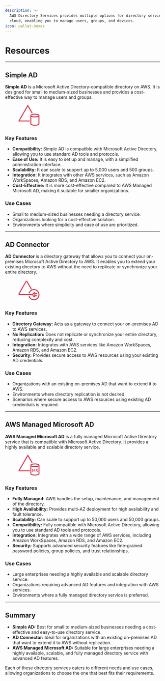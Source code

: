 ```yaml
---
description: >-
  AWS Directory Services provides multiple options for directory services in the
  cloud, enabling you to manage users, groups, and devices.
icon: pallet-boxes
---
```


# Resources

***

## Simple AD

**Simple AD** is a Microsoft Active Directory-compatible directory on AWS. It is designed for small to medium-sized businesses and provides a cost-effective way to manage users and groups.

<figure><img src="../../../../.gitbook/assets/image (1).png" alt=""><figcaption></figcaption></figure>

### **Key Features**

* **Compatibility:** Simple AD is compatible with Microsoft Active Directory, allowing you to use standard AD tools and protocols.
* **Ease of Use:** It is easy to set up and manage, with a simplified administration interface.
* **Scalability:** It can scale to support up to 5,000 users and 500 groups.
* **Integration:** It integrates with other AWS services, such as Amazon WorkSpaces, Amazon RDS, and Amazon EC2.
* **Cost-Effective:** It is more cost-effective compared to AWS Managed Microsoft AD, making it suitable for smaller organizations.

### **Use Cases**

* Small to medium-sized businesses needing a directory service.
* Organizations looking for a cost-effective solution.
* Environments where simplicity and ease of use are prioritized.

***

## AD Connector

**AD Connector** is a directory gateway that allows you to connect your on-premises Microsoft Active Directory to AWS. It enables you to extend your existing directory to AWS without the need to replicate or synchronize your entire directory.

<figure><img src="../../../../.gitbook/assets/image (2).png" alt=""><figcaption></figcaption></figure>

### **Key Features**

* **Directory Gateway:** Acts as a gateway to connect your on-premises AD to AWS services.
* **No Replication:** Does not replicate or synchronize your entire directory, reducing complexity and cost.
* **Integration:** Integrates with AWS services like Amazon WorkSpaces, Amazon RDS, and Amazon EC2.
* **Security:** Provides secure access to AWS resources using your existing AD credentials.

### **Use Cases**

* Organizations with an existing on-premises AD that want to extend it to AWS.
* Environments where directory replication is not desired.
* Scenarios where secure access to AWS resources using existing AD credentials is required.

***

## AWS Managed Microsoft AD

**AWS Managed Microsoft AD** is a fully managed Microsoft Active Directory service that is compatible with Microsoft Active Directory. It provides a highly available and scalable directory service.

<figure><img src="../../../../.gitbook/assets/image (3).png" alt=""><figcaption></figcaption></figure>

### **Key Features**

* **Fully Managed:** AWS handles the setup, maintenance, and management of the directory.
* **High Availability:** Provides multi-AZ deployment for high availability and fault tolerance.
* **Scalability:** Can scale to support up to 50,000 users and 50,000 groups.
* **Compatibility:** Fully compatible with Microsoft Active Directory, allowing you to use standard AD tools and protocols.
* **Integration:** Integrates with a wide range of AWS services, including Amazon WorkSpaces, Amazon RDS, and Amazon EC2.
* **Security:** Supports advanced security features like fine-grained password policies, group policies, and trust relationships.

### **Use Cases**

* Large enterprises needing a highly available and scalable directory service.
* Organizations requiring advanced AD features and integration with AWS services.
* Environments where a fully managed directory service is preferred.

***

## Summary

* **Simple AD:** Best for small to medium-sized businesses needing a cost-effective and easy-to-use directory service.
* **AD Connector:** Ideal for organizations with an existing on-premises AD that want to extend it to AWS without replication.
* **AWS Managed Microsoft AD:** Suitable for large enterprises needing a highly available, scalable, and fully managed directory service with advanced AD features.

Each of these directory services caters to different needs and use cases, allowing organizations to choose the one that best fits their requirements.
